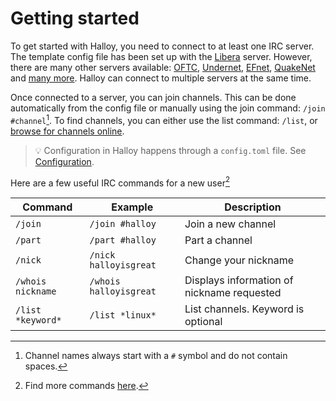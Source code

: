# Getting started

To get started with Halloy, you need to connect to at least one IRC server. The template config file has been set up with the [Libera](https://libera.chat/) server. However, there are many other servers available: [OFTC](https://www.oftc.net/), [Undernet](https://www.undernet.org/), [EFnet](http://www.efnet.org), [QuakeNet](https://www.quakenet.org/) and [many more](https://netsplit.de/networks/). Halloy can connect to multiple servers at the same time.

Once connected to a server, you can join channels. This can be done automatically from the config file or manually using the join command: `/join #channel`[^1]. To find channels, you can either use the list command: `/list`, or [browse for channels online](https://netsplit.de/channels/).

> 💡 Configuration in Halloy happens through a `config.toml` file. See [Configuration](../configuration/).

Here are a few useful IRC commands for a new user[^2]

| Command           | Example                | Description                                |
| ----------------- | ---------------------- | ------------------------------------------ |
| `/join`           | `/join #halloy`        | Join a new channel                         |
| `/part`           | `/part #halloy`        | Part a channel                             |
| `/nick`           | `/nick halloyisgreat`  | Change your nickname                       |
| `/whois nickname` | `/whois halloyisgreat` | Displays information of nickname requested |
| `/list *keyword*` | `/list *linux*`        | List channels. Keyword is optional         |


[^1]: Channel names always start with a `#` symbol and do not contain spaces.
[^2]: Find more commands [here](https://en.wikipedia.org/wiki/List_of_Internet_Relay_Chat_commands).
